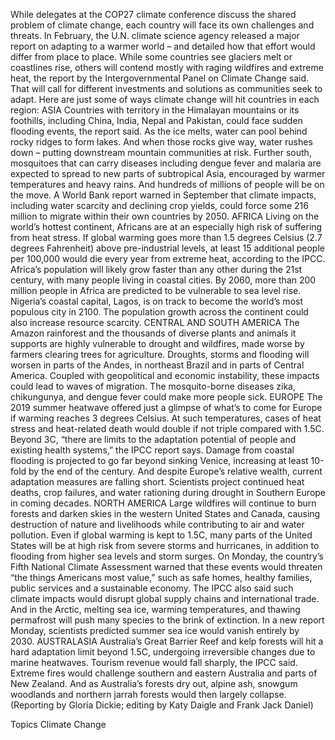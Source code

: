 While delegates at the COP27 climate conference discuss the shared problem of climate change, each country will face its own challenges and threats.
In February, the U.N. climate science agency released a major report on adapting to a warmer world – and detailed how that effort would differ from place to place. While some countries see glaciers melt or coastlines rise, others will contend mostly with raging wildfires and extreme heat, the report by the Intergovernmental Panel on Climate Change said.
That will call for different investments and solutions as communities seek to adapt. Here are just some of ways climate change will hit countries in each region:
ASIA
Countries with territory in the Himalayan mountains or its foothills, including China, India, Nepal and Pakistan, could face sudden flooding events, the report said. As the ice melts, water can pool behind rocky ridges to form lakes. And when those rocks give way, water rushes down – putting downstream mountain communities at risk.
Further south, mosquitoes that can carry diseases including dengue fever and malaria are expected to spread to new parts of subtropical Asia, encouraged by warmer temperatures and heavy rains.
And hundreds of millions of people will be on the move. A World Bank report warned in September that climate impacts, including water scarcity and declining crop yields, could force some 216 million to migrate within their own countries by 2050.
AFRICA
Living on the world’s hottest continent, Africans are at an especially high risk of suffering from heat stress. If global warming goes more than 1.5 degrees Celsius (2.7 degrees Fahrenheit) above pre-industrial levels, at least 15 additional people per 100,000 would die every year from extreme heat, according to the IPCC.
Africa’s population will likely grow faster than any other during the 21st century, with many people living in coastal cities. By 2060, more than 200 million people in Africa are predicted to be vulnerable to sea level rise.
Nigeria’s coastal capital, Lagos, is on track to become the world’s most populous city in 2100. The population growth across the continent could also increase resource scarcity.
CENTRAL AND SOUTH AMERICA
The Amazon rainforest and the thousands of diverse plants and animals it supports are highly vulnerable to drought and wildfires, made worse by farmers clearing trees for agriculture.
Droughts, storms and flooding will worsen in parts of the Andes, in northeast Brazil and in parts of Central America. Coupled with geopolitical and economic instability, these impacts could lead to waves of migration.
The mosquito-borne diseases zika, chikungunya, and dengue fever could make more people sick.
EUROPE
The 2019 summer heatwave offered just a glimpse of what’s to come for Europe if warming reaches 3 degrees Celsius. At such temperatures, cases of heat stress and heat-related death would double if not triple compared with 1.5C.
Beyond 3C, “there are limits to the adaptation potential of people and existing health systems,” the IPCC report says.
Damage from coastal flooding is projected to go far beyond sinking Venice, increasing at least 10-fold by the end of the century.
And despite Europe’s relative wealth, current adaptation measures are falling short. Scientists project continued heat deaths, crop failures, and water rationing during drought in Southern Europe in coming decades.
NORTH AMERICA
Large wildfires will continue to burn forests and darken skies in the western United States and Canada, causing destruction of nature and livelihoods while contributing to air and water pollution.
Even if global warming is kept to 1.5C, many parts of the United States will be at high risk from severe storms and hurricanes, in addition to flooding from higher sea levels and storm surges.
On Monday, the country’s Fifth National Climate Assessment warned that these events would threaten “the things Americans most value,” such as safe homes, healthy families, public services and a sustainable economy. The IPCC also said such climate impacts would disrupt global supply chains and international trade.
And in the Arctic, melting sea ice, warming temperatures, and thawing permafrost will push many species to the brink of extinction. In a new report Monday, scientists predicted summer sea ice would vanish entirely by 2030.
AUSTRALASIA
Australia’s Great Barrier Reef and kelp forests will hit a hard adaptation limit beyond 1.5C, undergoing irreversible changes due to marine heatwaves. Tourism revenue would fall sharply, the IPCC said.
Extreme fires would challenge southern and eastern Australia and parts of New Zealand.
And as Australia’s forests dry out, alpine ash, snowgum woodlands and northern jarrah forests would then largely collapse.
(Reporting by Gloria Dickie; editing by Katy Daigle and Frank Jack Daniel)

Topics
Climate Change
